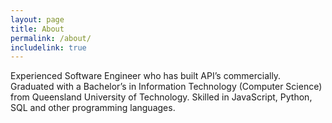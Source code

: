```yaml
---
layout: page
title: About
permalink: /about/
includelink: true
---
```


 Experienced Software Engineer who has built API’s commercially. Graduated with a Bachelor’s in Information Technology (Computer Science) from Queensland University of Technology. Skilled in JavaScript, Python, SQL and other programming languages.
